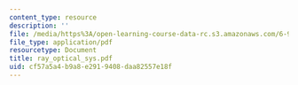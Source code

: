 ```yaml
---
content_type: resource
description: ''
file: /media/https%3A/open-learning-course-data-rc.s3.amazonaws.com/6-974-fundamentals-of-photonics-quantum-electronics-spring-2006/cf57a5a4b9a8e2919408daa82557e18f_ray_optical_sys.pdf
file_type: application/pdf
resourcetype: Document
title: ray_optical_sys.pdf
uid: cf57a5a4-b9a8-e291-9408-daa82557e18f
---
```

